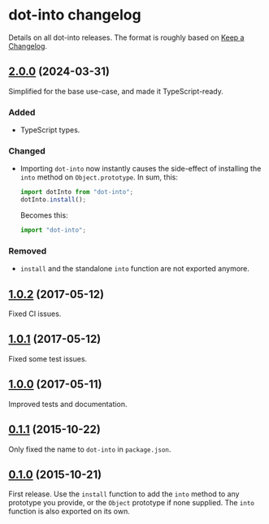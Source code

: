 # dot-into changelog

Details on all dot-into releases. The format is roughly based on [Keep a
Changelog](https://keepachangelog.com/en/1.1.0/).

## [2.0.0] (2024-03-31)

[2.0.0]: https://github.com/agj/dot-into/tree/v2.0.0

Simplified for the base use-case, and made it TypeScript-ready.

### Added

- TypeScript types.

### Changed

- Importing `dot-into` now instantly causes the side-effect of installing the
  `into` method on `Object.prototype`. In sum, this:

    ```js
    import dotInto from "dot-into";
    dotInto.install();
    ```

  Becomes this:

    ```js
    import "dot-into";
    ```

### Removed

- `install` and the standalone `into` function are not exported anymore.

## [1.0.2] (2017-05-12)

[1.0.2]: https://github.com/agj/dot-into/tree/v1.0.2

Fixed CI issues.

## [1.0.1] (2017-05-12)

[1.0.1]: https://github.com/agj/dot-into/tree/v1.0.1

Fixed some test issues.

## [1.0.0] (2017-05-11)

[1.0.0]: https://github.com/agj/dot-into/tree/v1.0.0

Improved tests and documentation.

## [0.1.1] (2015-10-22)

[0.1.1]: https://github.com/agj/dot-into/tree/v0.1.1

Only fixed the name to `dot-into` in `package.json`.

## [0.1.0] (2015-10-21)

[0.1.0]: https://github.com/agj/dot-into/tree/v0.1.0

First release. Use the `install` function to add the `into` method to any
prototype you provide, or the `Object` prototype if none supplied. The `into`
function is also exported on its own.
